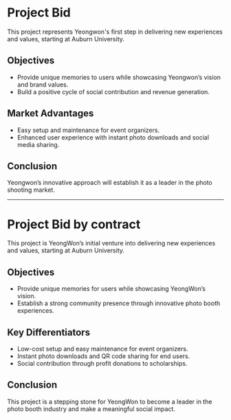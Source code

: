 # Project Bid

This project represents Yeongwon's first step in delivering new experiences and values, starting at Auburn University.

## Objectives
- Provide unique memories to users while showcasing Yeongwon’s vision and brand values.
- Build a positive cycle of social contribution and revenue generation.

## Market Advantages
- Easy setup and maintenance for event organizers.
- Enhanced user experience with instant photo downloads and social media sharing.

## Conclusion
Yeongwon’s innovative approach will establish it as a leader in the photo shooting market.

---

# Project Bid by contract

This project is YeongWon’s initial venture into delivering new experiences and values, starting at Auburn University.

## Objectives
- Provide unique memories for users while showcasing YeongWon’s vision.
- Establish a strong community presence through innovative photo booth experiences.

## Key Differentiators
- Low-cost setup and easy maintenance for event organizers.
- Instant photo downloads and QR code sharing for end users.
- Social contribution through profit donations to scholarships.

## Conclusion
This project is a stepping stone for YeongWon to become a leader in the photo booth industry and make a meaningful social impact.
